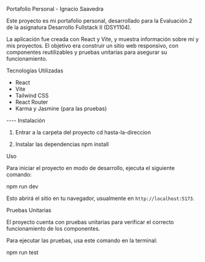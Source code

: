 Portafolio Personal - Ignacio Saavedra

Este proyecto es mi portafolio personal, desarrollado para la Evaluación 2 de la asignatura Desarrollo Fullstack II (DSY1104).

La aplicación fue creada con React y Vite, y muestra información sobre mí y mis proyectos. El objetivo era construir un sitio web responsivo, con componentes reutilizables y pruebas unitarias para asegurar su funcionamiento.

Tecnologías Utilizadas

- React
- Vite
- Tailwind CSS
- React Router
- Karma y Jasmine (para las pruebas)



---- Instalación

1.  Entrar a la carpeta del proyecto
    cd hasta-la-direccion

2.  Instalar las dependencias
    npm install

Uso

Para iniciar el proyecto en modo de desarrollo, ejecuta el siguiente comando:


npm run dev


Esto abrirá el sitio en tu navegador, usualmente en `http://localhost:5173`.


Pruebas Unitarias

El proyecto cuenta con pruebas unitarias para verificar el correcto funcionamiento de los componentes.

Para ejecutar las pruebas, usa este comando en la terminal:

npm run test

